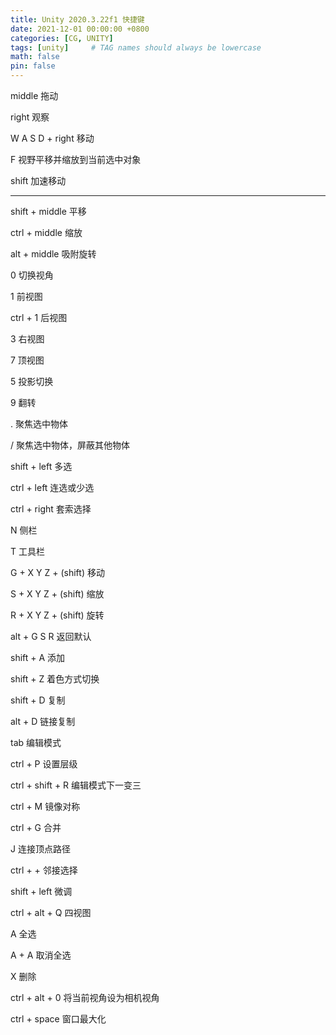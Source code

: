 ```yaml
---
title: Unity 2020.3.22f1 快捷键
date: 2021-12-01 00:00:00 +0800
categories: [CG, UNITY]
tags: [unity]     # TAG names should always be lowercase
math: false
pin: false
---
```


middle 拖动

right 观察

W A S D + right 移动

F 视野平移并缩放到当前选中对象

shift 加速移动

---

shift + middle 平移

ctrl + middle 缩放

alt + middle 吸附旋转

0 切换视角

1 前视图

ctrl + 1 后视图

3 右视图

7 顶视图

5 投影切换

9 翻转

. 聚焦选中物体

/ 聚焦选中物体，屏蔽其他物体

shift + left 多选

ctrl + left 连选或少选

ctrl + right 套索选择

N 侧栏

T 工具栏

G + X Y Z + (shift) 移动 

S + X Y Z + (shift) 缩放

R + X Y Z + (shift) 旋转

alt + G S R 返回默认

shift + A 添加

shift + Z 着色方式切换

shift + D 复制

alt + D 链接复制

tab 编辑模式

ctrl + P 设置层级

ctrl + shift + R 编辑模式下一变三

ctrl + M 镜像对称

ctrl + G 合并

J 连接顶点路径

ctrl + + 邻接选择

shift + left 微调

ctrl + alt + Q 四视图

A 全选

A + A 取消全选

X 删除

ctrl + alt + 0 将当前视角设为相机视角

ctrl + space 窗口最大化
